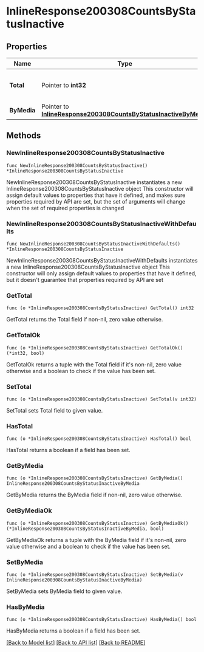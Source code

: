 # InlineResponse200308CountsByStatusInactive

## Properties

Name | Type | Description | Notes
------------ | ------------- | ------------- | -------------
**Total** | Pointer to **int32** | The total number of inactive ports | [optional] 
**ByMedia** | Pointer to [**InlineResponse200308CountsByStatusInactiveByMedia**](InlineResponse200308CountsByStatusInactiveByMedia.md) |  | [optional] 

## Methods

### NewInlineResponse200308CountsByStatusInactive

`func NewInlineResponse200308CountsByStatusInactive() *InlineResponse200308CountsByStatusInactive`

NewInlineResponse200308CountsByStatusInactive instantiates a new InlineResponse200308CountsByStatusInactive object
This constructor will assign default values to properties that have it defined,
and makes sure properties required by API are set, but the set of arguments
will change when the set of required properties is changed

### NewInlineResponse200308CountsByStatusInactiveWithDefaults

`func NewInlineResponse200308CountsByStatusInactiveWithDefaults() *InlineResponse200308CountsByStatusInactive`

NewInlineResponse200308CountsByStatusInactiveWithDefaults instantiates a new InlineResponse200308CountsByStatusInactive object
This constructor will only assign default values to properties that have it defined,
but it doesn't guarantee that properties required by API are set

### GetTotal

`func (o *InlineResponse200308CountsByStatusInactive) GetTotal() int32`

GetTotal returns the Total field if non-nil, zero value otherwise.

### GetTotalOk

`func (o *InlineResponse200308CountsByStatusInactive) GetTotalOk() (*int32, bool)`

GetTotalOk returns a tuple with the Total field if it's non-nil, zero value otherwise
and a boolean to check if the value has been set.

### SetTotal

`func (o *InlineResponse200308CountsByStatusInactive) SetTotal(v int32)`

SetTotal sets Total field to given value.

### HasTotal

`func (o *InlineResponse200308CountsByStatusInactive) HasTotal() bool`

HasTotal returns a boolean if a field has been set.

### GetByMedia

`func (o *InlineResponse200308CountsByStatusInactive) GetByMedia() InlineResponse200308CountsByStatusInactiveByMedia`

GetByMedia returns the ByMedia field if non-nil, zero value otherwise.

### GetByMediaOk

`func (o *InlineResponse200308CountsByStatusInactive) GetByMediaOk() (*InlineResponse200308CountsByStatusInactiveByMedia, bool)`

GetByMediaOk returns a tuple with the ByMedia field if it's non-nil, zero value otherwise
and a boolean to check if the value has been set.

### SetByMedia

`func (o *InlineResponse200308CountsByStatusInactive) SetByMedia(v InlineResponse200308CountsByStatusInactiveByMedia)`

SetByMedia sets ByMedia field to given value.

### HasByMedia

`func (o *InlineResponse200308CountsByStatusInactive) HasByMedia() bool`

HasByMedia returns a boolean if a field has been set.


[[Back to Model list]](../README.md#documentation-for-models) [[Back to API list]](../README.md#documentation-for-api-endpoints) [[Back to README]](../README.md)


